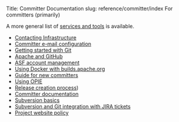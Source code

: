 Title: Committer Documentation
slug: reference/committer/index
For committers (primarily)

A more general list of <a href="https://infra.apache.org/services.html">services and tools</a> is available. 

* <a href="https://infra.apache.org/infra-contact.html">Contacting Infrastructure</a>
* [Committer e-mail configuration](email.html)
* [Getting started with Git](git.html)
* [Apache and GitHub](github.html)
* <a href="https://infra.apache.org/account-mgmt.html">ASF account management</a>
* <a href="https://infra.apache.org/release-distribution.html#dockerhub">Using Docker with builds.apache.org</a>
* <a href="https://infra.apache.org/new-committers-guide.html">Guide for new committers</a>
* <a href="https://cwiki.apache.org/confluence/display/INFRA/OPIE">Using OPIE</a>
* <a href="https://infra.apache.org/release-publishing.html">Release creation process</a>)
* [Committer documentation](start.html)
* <a href="https://infra.apache.org/svn-basics.html">Subversion basics</a>
* <a href="https://infra.apache.org/svngit2jira.html">Subversion and Git integration with JIRA tickets</a>
* <a href="https://infra.apache.org/project-site-policy.html">Project website policy</a>
